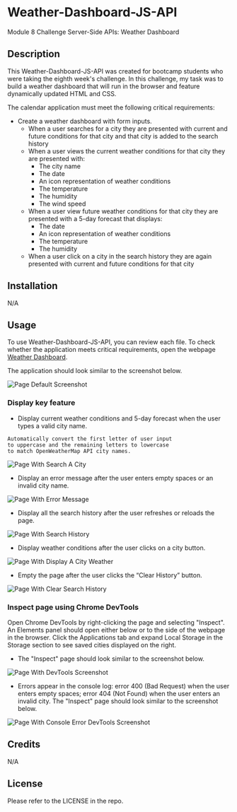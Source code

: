 # Weather-Dashboard-JS-API
Module 8 Challenge Server-Side APIs: Weather Dashboard

## Description 

This Weather-Dashboard-JS-API was created for bootcamp students who were taking the eighth week's challenge. In this challenge, my task was to build a weather dashboard that will run in the browser and feature dynamically updated HTML and CSS.

The calendar application must meet the following critical requirements:

* Create a weather dashboard with form inputs.
  * When a user searches for a city they are presented with current and future conditions for that city and that city is added to the search history
  * When a user views the current weather conditions for that city they are presented with:
    * The city name
    * The date
    * An icon representation of weather conditions
    * The temperature
    * The humidity
    * The wind speed
  * When a user view future weather conditions for that city they are presented with a 5-day forecast that displays:
    * The date
    * An icon representation of weather conditions
    * The temperature
    * The humidity
  * When a user click on a city in the search history they are again presented with current and future conditions for that city

## Installation

N/A

## Usage 

To use Weather-Dashboard-JS-API,  you can review each file. 
To check whether the application meets critical requirements, open the webpage [Weather Dashboard](https://qingh2o.github.io/Weather-Dashboard-JS-API/). 

The application should look similar to the screenshot below. 

![Page Default Screenshot](./screenshots/default_screen.png)

### Display key feature

* Display current weather conditions and 5-day forecast when the user types a valid city name.
```text
Automatically convert the first letter of user input 
to uppercase and the remaining letters to lowercase 
to match OpenWeatherMap API city names.
```
![Page With Search A City](./screenshots/search_a_city.png)

* Display an error message after the user enters empty spaces or an invalid city name.

![Page With Error Message](./screenshots/error_message.png)

* Display all the search history after the user refreshes or reloads the page.

![Page With Search History](./screenshots/refresh_page.png)

* Display weather conditions after the user clicks on a city button.

![Page With Display A City Weather](./screenshots/search_history.png)

* Empty the page after the user clicks the “Clear History” button.

![Page With Clear Search History](./screenshots/clear_history.png)

### Inspect page using Chrome DevTools

Open Chrome DevTools by right-clicking the page and selecting "Inspect". An Elements panel should open either below or to the side of the webpage in the browser. Click the Applications tab and expand Local Storage in the Storage section to see saved cities displayed on the right.

* The "Inspect" page should look similar to the screenshot below.

![Page With DevTools Screenshot](./screenshots/inspect_page_dev.png)

* Errors appear in the console log: error 400 (Bad Request) when the user enters empty spaces; error 404 (Not Found) when the user enters an invalid city. The "Inspect" page should look similar to the screenshot below.

![Page With Console Error  DevTools Screenshot](./screenshots/console_error.png)


## Credits

N/A

## License

Please refer to the LICENSE in the repo.
